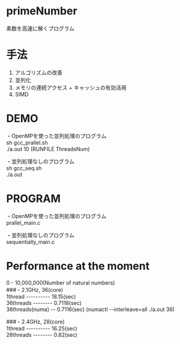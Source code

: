# primeNumber
素数を高速に解くプログラム  

# 手法
1. アルゴリズムの改善  
2. 並列化  
3. メモリの連続アクセス + キャッシュの有効活用  
4. SIMD  

# DEMO
・OpenMPを使った並列処理のプログラム  
sh gcc_prallel.sh  
./a.out 10 (RUNFILE ThreadsNum) 

・並列処理なしのプログラム  
sh gcc_seq.sh  
./a.out  

# PROGRAM
・OpenMPを使った並列処理のプログラム  
prallel_main.c  

・並列処理なしのプログラム  
sequentially_main.c  

# Performance at the moment
0 - 10,000,000(Number of natural numbers)  
###・2.1GHz, 36(core)  
1thread ---------- 18.15(sec)  
36threads -------- 0.7118(sec)  
36threads(numa) -- 0.7116(sec) (numactl --interleave=all ./a.out 36)  

###・2.4GHz, 28(core)  
1thread ---------- 16.25(sec)  
28threads -------- 0.82(sec)  